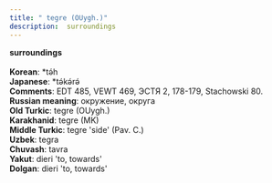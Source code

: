 ```yaml
---
title: " tegre (OUygh.)"
description:  surroundings
---
```

<strong> surroundings</strong><br><br>
<strong>Korean</strong>:  *tǝ́h<br>
<strong>Japanese</strong>:  *tǝ́kǝ́rǝ́<br>
<strong>Comments</strong>:  EDT 485, VEWT 469, ЭСТЯ 2, 178-179, Stachowski 80.<br>
<strong>Russian meaning</strong>:  окружение, округа<br>
<strong>Old Turkic</strong>:  tegre (OUygh.)<br>
<strong>Karakhanid</strong>:  tegre (MK)<br>
<strong>Middle Turkic</strong>:  tegre 'side' (Pav. C.)<br>
<strong>Uzbek</strong>:  tegra<br>
<strong>Chuvash</strong>:  tavra<br>
<strong>Yakut</strong>:  dieri 'to, towards'<br>
<strong>Dolgan</strong>:  dieri 'to, towards'<br>


